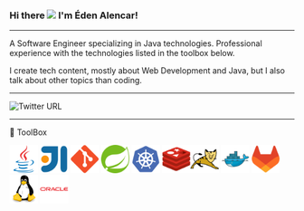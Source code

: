 ### Hi there <img src="https://raw.githubusercontent.com/MartinHeinz/MartinHeinz/master/wave.gif" width="30px"> I'm Éden Alencar!
---
A Software Engineer specializing in Java technologies. Professional experience with the technologies listed in the toolbox below.

I create tech content, mostly about Web Development and Java, but I also talk about other topics than coding. 

--- 
![Twitter URL](https://img.shields.io/twitter/url?style=social&url=https%3A%2F%2Fwww.twitter.com%2Fedenalencar)

---
🧰 ToolBox

<img src="https://github.com/devicons/devicon/blob/master/icons/java/java-original.svg" alt="Java logo" with="50" height="50"/> <img src="https://github.com/devicons/devicon/blob/master/icons/intellij/intellij-original.svg" alt="Intellij logo" with="50" height="50"/> <img src="https://github.com/devicons/devicon/blob/master/icons/git/git-original.svg" alt="Git logo" with="50" height="50"/> <img src="https://github.com/devicons/devicon/blob/master/icons/spring/spring-original.svg" alt="spring logo" with="50" height="50"/> <img src="https://github.com/devicons/devicon/blob/master/icons/kubernetes/kubernetes-plain.svg" alt="kubernetes logo" with="50" height="50"/> <img src="https://github.com/devicons/devicon/blob/master/icons/redis/redis-original.svg" alt="redis logo" with="50" height="50"/><img src="https://github.com/devicons/devicon/blob/master/icons/tomcat/tomcat-original.svg" alt="tomcat logo" with="50" height="50"/> <img src="https://github.com/devicons/devicon/blob/master/icons/docker/docker-original.svg" alt="oracle logo" with="50" height="50"/> <img src="https://github.com/devicons/devicon/blob/master/icons/gitlab/gitlab-original.svg" alt="gitlab logo" with="50" height="50"/> <img src="https://github.com/devicons/devicon/blob/master/icons/linux/linux-original.svg" alt="linux logo" with="50" height="50"/> <img src="https://github.com/devicons/devicon/blob/master/icons/oracle/oracle-original.svg" alt="oracle logo" with="50" height="50"/>



 
 
 
 
 
 








<!--
**edenalencar/edenalencar** is a ✨ _special_ ✨ repository because its `README.md` (this file) appears on your GitHub profile.

---

Here are some ideas to get you started:

- 🔭 I’m currently working on ...
- 🌱 I’m currently learning ...
- 👯 I’m looking to collaborate on ...
- 🤔 I’m looking for help with ...
- 💬 Ask me about ...
- 📫 How to reach me: ...
- 😄 Pronouns: ...
- ⚡ Fun fact: ...
-->
